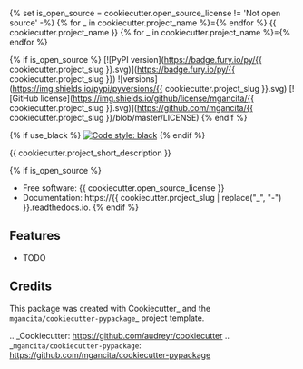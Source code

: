 {% set is_open_source = cookiecutter.open_source_license != 'Not open source' -%}
{% for _ in cookiecutter.project_name %}={% endfor %}
{{ cookiecutter.project_name }}
{% for _ in cookiecutter.project_name %}={% endfor %}

{% if is_open_source %}
[![PyPI version](https://badge.fury.io/py/{{ cookiecutter.project_slug }}.svg)](https://badge.fury.io/py/{{ cookiecutter.project_slug }})
![versions](https://img.shields.io/pypi/pyversions/{{ cookiecutter.project_slug }}.svg)
[![GitHub license](https://img.shields.io/github/license/mgancita/{{ cookiecutter.project_slug }}.svg)](https://github.com/mgancita/{{ cookiecutter.project_slug }}/blob/master/LICENSE)
{% endif %}

{% if use_black %}
[![Code style: black](https://img.shields.io/badge/code%20style-black-000000.svg)](https://github.com/psf/black)
{% endif %}

{{ cookiecutter.project_short_description }}

{% if is_open_source %}
* Free software: {{ cookiecutter.open_source_license }}
* Documentation: https://{{ cookiecutter.project_slug | replace("_", "-") }}.readthedocs.io.
{% endif %}

Features
--------

* TODO

Credits
-------

This package was created with Cookiecutter_ and the `mgancita/cookiecutter-pypackage`_ project template.

.. _Cookiecutter: https://github.com/audreyr/cookiecutter
.. _`mgancita/cookiecutter-pypackage`: https://github.com/mgancita/cookiecutter-pypackage
